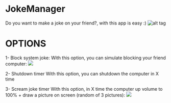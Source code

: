 # JokeManager
Do you want to make a joke on your friend?, with this app is easy :)
![alt tag](http://imgur.com/Dgqgg90.png)

# OPTIONS
1- Block system joke:
With this option, you can simulate blocking your friend computer:
![](http://imgur.com/YAvcCrQ.gif)

2- Shutdown timer
With this option, you can shutdown the computer in X time

3- Scream joke timer
With this option, in X time the computer up volume to 100% + draw a picture on screen (random of 3 pictures):
![](http://imgur.com/CURNYoL.gif)
